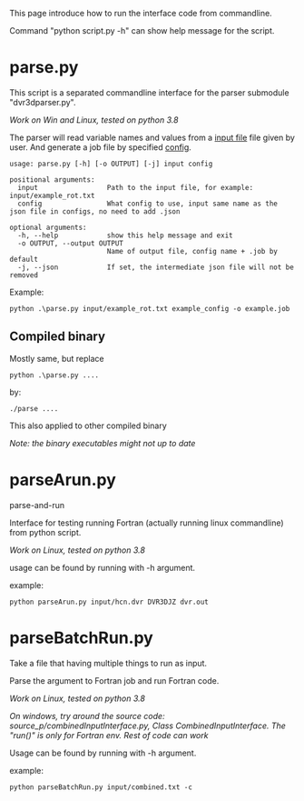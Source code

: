 This page introduce how to run the interface code from commandline.

Command "python script.py -h" can show help message for the script.
# parse.py
This script is a separated commandline interface for the parser submodule "dvr3dparser.py".

*Work on Win and Linux, tested on python 3.8*

The parser will read variable names and values from a [input file](/DVR3Dinterface/input/) file given by user. And generate a job file by specified [config](/DVR3Dinterface/configs/).
~~~~
usage: parse.py [-h] [-o OUTPUT] [-j] input config

positional arguments:
  input                 Path to the input file, for example: input/example_rot.txt
  config                What config to use, input same name as the json file in configs, no need to add .json

optional arguments:
  -h, --help            show this help message and exit
  -o OUTPUT, --output OUTPUT
                        Name of output file, config name + .job by default
  -j, --json            If set, the intermediate json file will not be removed
~~~~
Example:
~~~~
python .\parse.py input/example_rot.txt example_config -o example.job
~~~~

## Compiled binary
Mostly same, but replace
~~~~
python .\parse.py ....
~~~~
by:
~~~~
./parse ....
~~~~

This also applied to other compiled binary

*Note: the binary executables might not up to date*

# parseArun.py
parse-and-run

Interface for testing running Fortran (actually running linux commandline) from python script.

*Work on Linux, tested on python 3.8*

usage can be found by running with -h argument.

example:
~~~~
python parseArun.py input/hcn.dvr DVR3DJZ dvr.out
~~~~

# parseBatchRun.py
Take a file that having multiple things to run as input.

Parse the argument to Fortran job and run Fortran code.

*Work on Linux, tested on python 3.8*

*On windows, try around the source code: source_p/combinedInputInterface.py, Class CombinedInputInterface. The "run()" is only for Fortran env. Rest of code can work*

Usage can be found by running with -h argument.

example:
~~~~
python parseBatchRun.py input/combined.txt -c
~~~~
